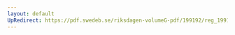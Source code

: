 ```yaml
---
layout: default
UpRedirect: https://pdf.swedeb.se/riksdagen-volumeG-pdf/199192/reg_199192/reg_199192_0479.pdf
---
```

